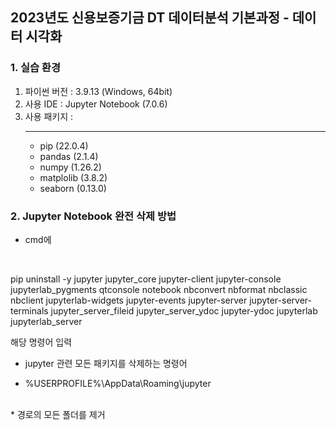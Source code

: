 ## 2023년도 신용보증기금 DT 데이터분석 기본과정 - 데이터 시각화

### 1. 실습 환경
1) 파이썬 버전 : 3.9.13 (Windows, 64bit)
2) 사용 IDE : Jupyter Notebook (7.0.6)
3) 사용 패키지 :
    __________
    * pip       (22.0.4)
    * pandas    (2.1.4)
    * numpy     (1.26.2)
    * matplolib (3.8.2)
    * seaborn   (0.13.0)

### 2. Jupyter Notebook 완전 삭제 방법

* cmd에
<br/>
  
pip uninstall -y jupyter jupyter_core jupyter-client jupyter-console jupyterlab_pygments qtconsole notebook nbconvert nbformat nbclassic nbclient jupyterlab-widgets jupyter-events jupyter-server jupyter-server-terminals jupyter_server_fileid jupyter_server_ydoc jupyter-ydoc jupyterlab jupyterlab_server  
    
해당 명령어 입력

* jupyter 관련 모든 패키지를 삭제하는 명령어

* %USERPROFILE%\AppData\Roaming\jupyter
<br/>
* 경로의 모든 폴더를 제거